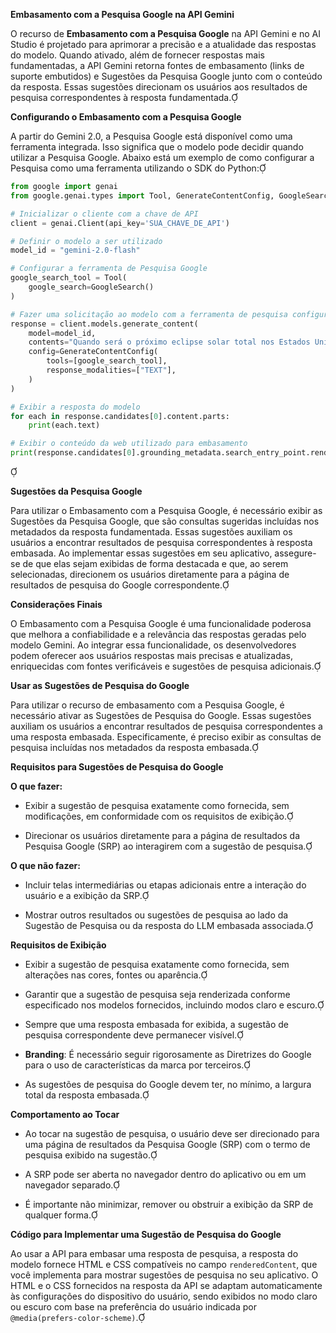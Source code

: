 **Embasamento com a Pesquisa Google na API Gemini**

O recurso de **Embasamento com a Pesquisa Google** na API Gemini e no AI Studio é projetado para aprimorar a precisão e a atualidade das respostas do modelo. Quando ativado, além de fornecer respostas mais fundamentadas, a API Gemini retorna fontes de embasamento (links de suporte embutidos) e Sugestões da Pesquisa Google junto com o conteúdo da resposta. Essas sugestões direcionam os usuários aos resultados de pesquisa correspondentes à resposta fundamentada.

**Configurando o Embasamento com a Pesquisa Google**

A partir do Gemini 2.0, a Pesquisa Google está disponível como uma ferramenta integrada. Isso significa que o modelo pode decidir quando utilizar a Pesquisa Google. Abaixo está um exemplo de como configurar a Pesquisa como uma ferramenta utilizando o SDK do Python:

```python
from google import genai
from google.genai.types import Tool, GenerateContentConfig, GoogleSearch

# Inicializar o cliente com a chave de API
client = genai.Client(api_key='SUA_CHAVE_DE_API')

# Definir o modelo a ser utilizado
model_id = "gemini-2.0-flash"

# Configurar a ferramenta de Pesquisa Google
google_search_tool = Tool(
    google_search=GoogleSearch()
)

# Fazer uma solicitação ao modelo com a ferramenta de pesquisa configurada
response = client.models.generate_content(
    model=model_id,
    contents="Quando será o próximo eclipse solar total nos Estados Unidos?",
    config=GenerateContentConfig(
        tools=[google_search_tool],
        response_modalities=["TEXT"],
    )
)

# Exibir a resposta do modelo
for each in response.candidates[0].content.parts:
    print(each.text)

# Exibir o conteúdo da web utilizado para embasamento
print(response.candidates[0].grounding_metadata.search_entry_point.rendered_content)
```


**Sugestões da Pesquisa Google**

Para utilizar o Embasamento com a Pesquisa Google, é necessário exibir as Sugestões da Pesquisa Google, que são consultas sugeridas incluídas nos metadados da resposta fundamentada. Essas sugestões auxiliam os usuários a encontrar resultados de pesquisa correspondentes à resposta embasada. Ao implementar essas sugestões em seu aplicativo, assegure-se de que elas sejam exibidas de forma destacada e que, ao serem selecionadas, direcionem os usuários diretamente para a página de resultados de pesquisa do Google correspondente.

**Considerações Finais**

O Embasamento com a Pesquisa Google é uma funcionalidade poderosa que melhora a confiabilidade e a relevância das respostas geradas pelo modelo Gemini. Ao integrar essa funcionalidade, os desenvolvedores podem oferecer aos usuários respostas mais precisas e atualizadas, enriquecidas com fontes verificáveis e sugestões de pesquisa adicionais.



**Usar as Sugestões de Pesquisa do Google**

Para utilizar o recurso de embasamento com a Pesquisa Google, é necessário ativar as Sugestões de Pesquisa do Google. Essas sugestões auxiliam os usuários a encontrar resultados de pesquisa correspondentes a uma resposta embasada. Especificamente, é preciso exibir as consultas de pesquisa incluídas nos metadados da resposta embasada.

**Requisitos para Sugestões de Pesquisa do Google**

**O que fazer:**

- Exibir a sugestão de pesquisa exatamente como fornecida, sem modificações, em conformidade com os requisitos de exibição.

- Direcionar os usuários diretamente para a página de resultados da Pesquisa Google (SRP) ao interagirem com a sugestão de pesquisa.

**O que não fazer:**

- Incluir telas intermediárias ou etapas adicionais entre a interação do usuário e a exibição da SRP.

- Mostrar outros resultados ou sugestões de pesquisa ao lado da Sugestão de Pesquisa ou da resposta do LLM embasada associada.

**Requisitos de Exibição**

- Exibir a sugestão de pesquisa exatamente como fornecida, sem alterações nas cores, fontes ou aparência.

- Garantir que a sugestão de pesquisa seja renderizada conforme especificado nos modelos fornecidos, incluindo modos claro e escuro.

- Sempre que uma resposta embasada for exibida, a sugestão de pesquisa correspondente deve permanecer visível.

- **Branding**: É necessário seguir rigorosamente as Diretrizes do Google para o uso de características da marca por terceiros.

- As sugestões de pesquisa do Google devem ter, no mínimo, a largura total da resposta embasada.

**Comportamento ao Tocar**

- Ao tocar na sugestão de pesquisa, o usuário deve ser direcionado para uma página de resultados da Pesquisa Google (SRP) com o termo de pesquisa exibido na sugestão.

- A SRP pode ser aberta no navegador dentro do aplicativo ou em um navegador separado.

- É importante não minimizar, remover ou obstruir a exibição da SRP de qualquer forma.

**Código para Implementar uma Sugestão de Pesquisa do Google**

Ao usar a API para embasar uma resposta de pesquisa, a resposta do modelo fornece HTML e CSS compatíveis no campo `renderedContent`, que você implementa para mostrar sugestões de pesquisa no seu aplicativo. O HTML e o CSS fornecidos na resposta da API se adaptam automaticamente às configurações do dispositivo do usuário, sendo exibidos no modo claro ou escuro com base na preferência do usuário indicada por `@media(prefers-color-scheme)`.

